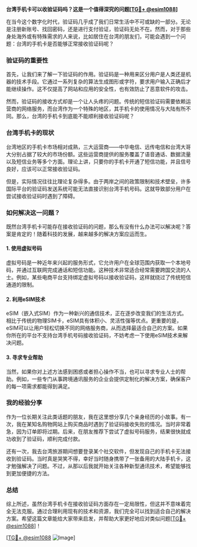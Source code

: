 **台湾手机卡可以收验证码吗？这是一个值得深究的问题[[TG💪+ @esim1088](https://t.me/s/esim1088)]**

在当今这个数字化时代，验证码几乎成了我们日常生活中不可或缺的一部分。无论是注册新账号、找回密码，还是进行支付验证，验证码无处不在。然而，对于那些身处海外或有特殊需求的人来说，比如居住在台湾的朋友们，可能会遇到一个问题：台湾的手机卡是否能够正常接收验证码呢？

### 验证码的重要性

首先，让我们来了解一下验证码的作用。验证码是一种用来区分用户是人类还是机器的技术手段。它通过一系列复杂的算法生成图形或字符，要求用户输入正确后才能继续操作。这不仅提高了网站和应用的安全性，也有效防止了恶意软件的攻击。

然而，验证码的接收方式却是一个让人头疼的问题。传统的短信验证码需要依赖运营商的网络服务，而台湾作为一个特殊的地区，其手机卡的使用情况与大陆有所不同。那么，台湾的手机卡到底能不能顺利接收验证码呢？

### 台湾手机卡的现状

台湾地区的手机卡市场相对成熟，三大运营商——中华电信、远传电信和台湾大哥大分别占据了较大的市场份额。这些运营商提供的服务覆盖了语音通话、数据流量以及短信业务等多个方面。理论上讲，只要你的手机卡开通了短信功能，并且信号良好，应该可以正常接收验证码。

但是，实际情况往往比理论复杂得多。由于两岸之间的政策限制和技术壁垒，许多国际平台的验证码发送系统可能无法直接识别台湾手机号码。这就导致部分用户在尝试接收验证码时遇到了障碍。

### 如何解决这一问题？

既然台湾手机卡可能存在接收验证码的问题，那么有没有什么办法可以解决呢？答案是肯定的！随着科技的发展，越来越多的解决方案应运而生。

#### 1. 使用虚拟号码

虚拟号码是一种近年来兴起的服务形式，它允许用户在全球范围内获取一个本地号码，并通过互联网完成通话和短信功能。这种技术非常适合经常需要跨国交流的人士。例如，某些电商平台支持绑定虚拟号码以接收验证码，这样就绕过了传统短信通道的限制。

#### 2. 利用eSIM技术

eSIM（嵌入式SIM）作为一种新兴的通信技术，正在逐步改变我们的生活方式。相比于传统的物理SIM卡，eSIM具有体积小、灵活性强等优点。更重要的是，eSIM可以让用户轻松切换不同的网络服务商，从而选择最适合自己的方案。如果你所在的平台不支持台湾手机号码接收验证码，不妨考虑一下使用eSIM技术来解决问题。

#### 3. 寻求专业帮助

当然，如果你对上述方法感到困惑或者担心操作不当，也可以寻求专业人士的帮助。例如，一些专门从事跨境通讯服务的企业会提供定制化的解决方案，确保客户的每一项需求都能得到满足。

### 我的经验分享

作为一位长期关注此类话题的朋友，我在这里想分享几个亲身经历的小故事。有一次，我在某知名购物网站上购买商品时遇到了验证码接收失败的情况。当时非常着急，因为订单即将过期。后来，在朋友推荐下尝试了虚拟号码服务，结果很快就成功收到了验证码，顺利完成付款。

还有一次，我去台湾旅游期间想要登录某个社交软件，但发现自己的手机卡无法接收到验证码。当时真是哭笑不得，幸好当时随身携带了一张备用的大陆手机卡，这才勉强解决了问题。不过，从那以后我就开始关注各种新型通讯技术，希望能够找到更加便捷的方法。

### 总结

综上所述，虽然台湾手机卡在接收验证码方面存在一定局限性，但这并不意味着完全无法克服。通过合理利用现有的技术和资源，我们完全可以找到适合自己的解决方案。希望这篇文章能给大家带来启发，并帮助大家更好地应对类似问题[[TG💪+ @esim1088](https://t.me/s/esim1088)]！

[[TG💪+ @esim1088](https://t.me/s/esim1088) ![Image](https://i.postimg.cc/4NQfJmqS/Snipaste-2025-05-13-00-14-12.png)]
